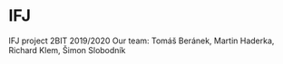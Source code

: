 # IFJ
IFJ project 2BIT 2019/2020
Our team: Tomáš Beránek, Martin Haderka, Richard Klem, Šimon Slobodník
